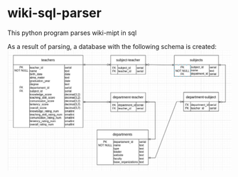 # wiki-sql-parser
This python program parses wiki-mipt in sql

As a result of parsing, a database with the following schema is created:
![alt text](https://github.com/Dvorobev-MIPT/wiki-sql-parser/blob/main/Example.jpg)
